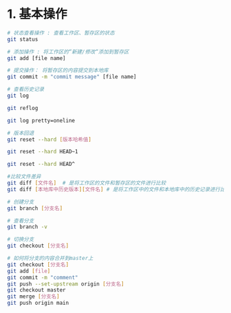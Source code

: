 

# 1. 基本操作

```bash
# 状态查看操作 : 查看工作区、暂存区的状态
git status
```



```bash
# 添加操作 : 将工作区的“新建/修改“添加到暂存区
git add [file name] 
```



```bash
# 提交操作： 将暂存区的内容提交到本地库
git commit -m "commit message" [file name]
```



```bash
# 查看历史记录
git log 

git reflog

git log pretty=oneline
```



```bash
# 版本回退
git reset --hard [版本哈希值]

git reset --hard HEAD~1

git reset --hard HEAD^
```



```bash
#比较文件差异
git diff [文件名]  # 是将工作区的文件和暂存区的文件进行比较
git diff [本地库中历史版本][文件名] # 是将工作区中的文件和本地库中的历史记录进行比较
```



```bash
# 创建分支
git branch [分支名]

# 查看分支
git branch -v

# 切换分支 
git checkout [分支名]

# 如何将分支的内容合并到master上
git checkout [分支名]
git add [file]
git commit -m "comment"
git push --set-upstream origin [分支名]
git checkout master
git merge [分支名]
git push origin main
```

